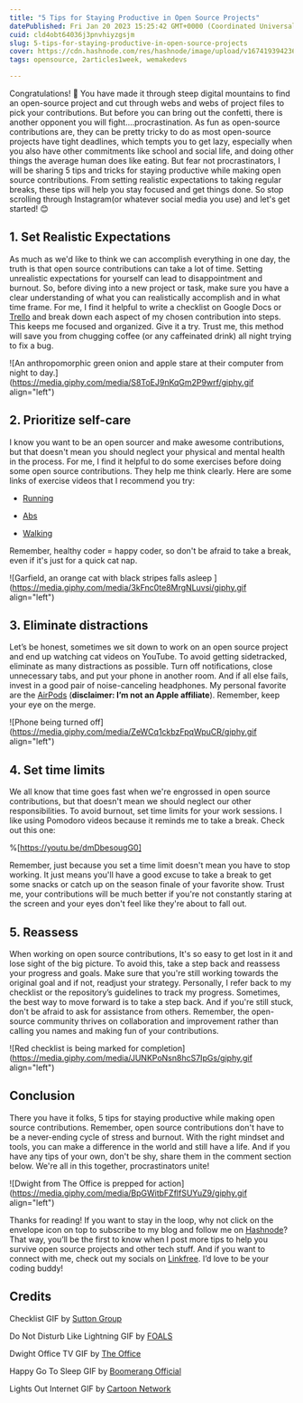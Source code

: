 ```yaml
---
title: "5 Tips for Staying Productive in Open Source Projects"
datePublished: Fri Jan 20 2023 15:25:42 GMT+0000 (Coordinated Universal Time)
cuid: cld4obt64036j3pnvhiyzgsjm
slug: 5-tips-for-staying-productive-in-open-source-projects
cover: https://cdn.hashnode.com/res/hashnode/image/upload/v1674193942366/4a92899e-dfb7-4381-89c2-e7b2a8c6ae6c.png
tags: opensource, 2articles1week, wemakedevs

---
```


Congratulations! 🎊 You have made it through steep digital mountains to find an open-source project and cut through webs and webs of project files to pick your contributions. But before you can bring out the confetti, there is another opponent you will fight….procrastination. As fun as open-source contributions are, they can be pretty tricky to do as most open-source projects have tight deadlines, which tempts you to get lazy, especially when you also have other commitments like school and social life, and doing other things the average human does like eating. But fear not procrastinators, I will be sharing 5 tips and tricks for staying productive while making open source contributions. From setting realistic expectations to taking regular breaks, these tips will help you stay focused and get things done. So stop scrolling through Instagram(or whatever social media you use) and let's get started! 😊

## 1\. Set Realistic Expectations

As much as we'd like to think we can accomplish everything in one day, the truth is that open source contributions can take a lot of time. Setting unrealistic expectations for yourself can lead to disappointment and burnout. So, before diving into a new project or task, make sure you have a clear understanding of what you can realistically accomplish and in what time frame. For me, I find it helpful to write a checklist on Google Docs or [Trello](https://trello.com/christinebelzie/recommend) and break down each aspect of my chosen contribution into steps. This keeps me focused and organized. Give it a try. Trust me, this method will save you from chugging coffee (or any caffeinated drink) all night trying to fix a bug.

![An anthropomorphic green onion and apple stare at their computer from night to day.](https://media.giphy.com/media/S8ToEJ9nKqGm2P9wrf/giphy.gif align="left")

## 2\. Prioritize self-care

I know you want to be an open sourcer and make awesome contributions, but that doesn't mean you should neglect your physical and mental health in the process. For me, I find it helpful to do some exercises before doing some open source contributions. They help me think clearly. Here are some links of exercise videos that I recommend you try:

* [Running](https://youtu.be/chOdelItSS0)
    
* [Abs](https://youtu.be/xhxmMnhLGq0)
    
* [Walking](https://youtu.be/ZllXIKITzfg)
    

Remember, healthy coder = happy coder, so don't be afraid to take a break, even if it's just for a quick cat nap.

![Garfield, an orange cat with black stripes falls asleep ](https://media.giphy.com/media/3kFnc0te8MrgNLuvsi/giphy.gif align="left")

## 3\. Eliminate distractions

Let’s be honest, sometimes we sit down to work on an open source project and end up watching cat videos on YouTube. To avoid getting sidetracked, eliminate as many distractions as possible. Turn off notifications, close unnecessary tabs, and put your phone in another room. And if all else fails, invest in a good pair of noise-canceling headphones. My personal favorite are the [AirPods](https://www.apple.com/airpods-2nd-generation/) (**disclaimer: I’m not an Apple affiliate**). Remember, keep your eye on the merge.

![Phone being turned off](https://media.giphy.com/media/ZeWCq1ckbzFpqWpuCR/giphy.gif align="left")

## 4\. Set time limits

We all know that time goes fast when we're engrossed in open source contributions, but that doesn't mean we should neglect our other responsibilities. To avoid burnout, set time limits for your work sessions. I like using Pomodoro videos because it reminds me to take a break. Check out this one:

%[https://youtu.be/dmDbesougG0] 

Remember, just because you set a time limit doesn't mean you have to stop working. It just means you'll have a good excuse to take a break to get some snacks or catch up on the season finale of your favorite show. Trust me, your contributions will be much better if you're not constantly staring at the screen and your eyes don't feel like they're about to fall out.

## 5\. Reassess

When working on open source contributions, It's so easy to get lost in it and lose sight of the big picture. To avoid this, take a step back and reassess your progress and goals. Make sure that you're still working towards the original goal and if not, readjust your strategy. Personally, I refer back to my checklist or the repository’s guidelines to track my progress. Sometimes, the best way to move forward is to take a step back. And if you're still stuck, don't be afraid to ask for assistance from others. Remember, the open-source community thrives on collaboration and improvement rather than calling you names and making fun of your contributions.

![Red checklist is being marked for completion](https://media.giphy.com/media/JUNKPoNsn8hcS7IpGs/giphy.gif align="left")

## Conclusion

There you have it folks, 5 tips for staying productive while making open source contributions. Remember, open source contributions don't have to be a never-ending cycle of stress and burnout. With the right mindset and tools, you can make a difference in the world and still have a life. And if you have any tips of your own, don't be shy, share them in the comment section below. We're all in this together, procrastinators unite!

![Dwight from The Office is prepped for action](https://media.giphy.com/media/BpGWitbFZflfSUYuZ9/giphy.gif align="left")

Thanks for reading! If you want to stay in the loop, why not click on the envelope icon on top to subscribe to my blog and follow me on [Hashnode](https://hashnode.com/@ChrissyCodes)? That way, you’ll be the first to know when I post more tips to help you survive open source projects and other tech stuff. And if you want to connect with me, check out my socials on [Linkfree](https://linkfree.eddiehub.io/CBID2). I’d love to be your coding buddy!

## Credits

Checklist GIF by [Sutton Group](https://media.giphy.com/media/JUNKPoNsn8hcS7IpGs/giphy.gif)

Do Not Disturb Like Lightning GIF by [FOALS](https://media.giphy.com/media/ZeWCq1ckbzFpqWpuCR/giphy.gif)

Dwight Office TV GIF by [The Office](https://media.giphy.com/media/BpGWitbFZflfSUYuZ9/giphy.gif)

Happy Go To Sleep GIF by [Boomerang Official](https://media.giphy.com/media/3kFnc0te8MrgNLuvsi/giphy.gif)

Lights Out Internet GIF by [Cartoon Network](https://media.giphy.com/media/S8ToEJ9nKqGm2P9wrf/giphy.gif)